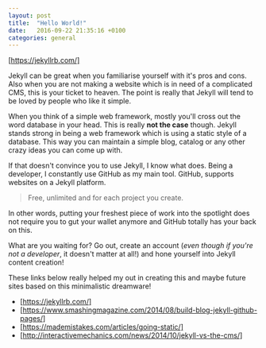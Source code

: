 ```yaml
---
layout: post
title:  "Hello World!"
date:   2016-09-22 21:35:16 +0100
categories: general
---
```

[https://jekyllrb.com/]

Jekyll can be great when you familiarise yourself with it's pros and cons. 
Also when you are not making a website which is in need of a complicated CMS, 
this is your ticket to heaven. The point is really that Jekyll will tend to 
be loved by people who like it simple.

When you think of a simple web framework, mostly you'll cross out the word 
database in your head. This is really **not the case** though. 
Jekyll stands strong in being a web framework which is using a static style 
of a database. This way you can maintain a simple blog, catalog or any other 
crazy ideas you can come up with.

If that doesn't convince you to use Jekyll, I know what does.
Being a developer, I constantly use GitHub as my main tool.
GitHub, supports websites on a Jekyll platform.

>Free, unlimited and for each project you create.

In other words, putting your freshest piece of work into the spotlight
does not require you to gut your wallet anymore and GitHub totally
has your back on this.

What are you waiting for? Go out, create an account (*even though if you're
not a developer*, it doesn't matter at all!) and hone yourself into Jekyll
content creation!

These links below really helped my out in creating this and maybe
future sites based on this minimalistic dreamware!
- [https://jekyllrb.com/]
- [https://www.smashingmagazine.com/2014/08/build-blog-jekyll-github-pages/]
- [https://mademistakes.com/articles/going-static/]
- [http://interactivemechanics.com/news/2014/10/jekyll-vs-the-cms/]
